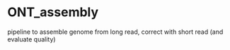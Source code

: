 # ONT_assembly
pipeline to assemble genome from long read, correct with short read (and evaluate quality)
